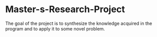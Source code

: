 # Master-s-Research-Project
The goal of the project is to synthesize the knowledge acquired in the program and to apply it to some novel problem.
